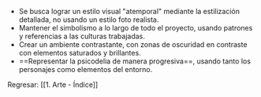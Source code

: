 
* Se busca lograr un estilo visual "atemporal" mediante la estilización detallada, no usando un estilo foto realista. 
* Mantener el simbolismo a lo largo de todo el proyecto, usando patrones y referencias a las culturas trabajadas.
* Crear un ambiente contrastante, con zonas de oscuridad en contraste con elementos saturados y brillantes. 
* ==Representar la psicodelia de manera progresiva==, usando tanto los personajes como elementos del entorno.


Regresar: [[1. Arte - Índice]]
